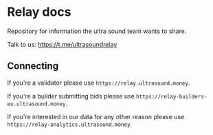 # Relay docs

Repository for information the ultra sound team wants to share.

Talk to us: https://t.me/ultrasoundrelay

## Connecting

If you're a validator please use `https://relay.ultrasound.money`.

If you're a builder submitting bids please use `https://relay-builders-eu.ultrasound.money`.

If you're interested in our data for any other reason please use `https://relay-analytics.ultrasound.money`.
